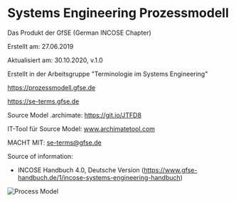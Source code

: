 # Systems Engineering Prozessmodell
Das Produkt der GfSE (German INCOSE Chapter)

Erstellt am: 27.06.2019

Aktualisiert am: 30.10.2020, v.1.0

Erstellt in der Arbeitsgruppe "Terminologie im Systems Engineering"

https://prozessmodell.gfse.de

https://se-terms.gfse.de

Source Model .archimate: https://git.io/JTFD8

IT-Tool für Source Model: www.archimatetool.com

MACHT MIT: se-terms@gfse.de


Source of information:
- INCOSE Handbuch 4.0, Deutsche Version (https://www.gfse-handbuch.de/1/incose-systems-engineering-handbuch)

![Process Model](https://alef1986.github.io/Systems-Engineering-Process-Model/extDocsImages/prozessmodell.png) 
